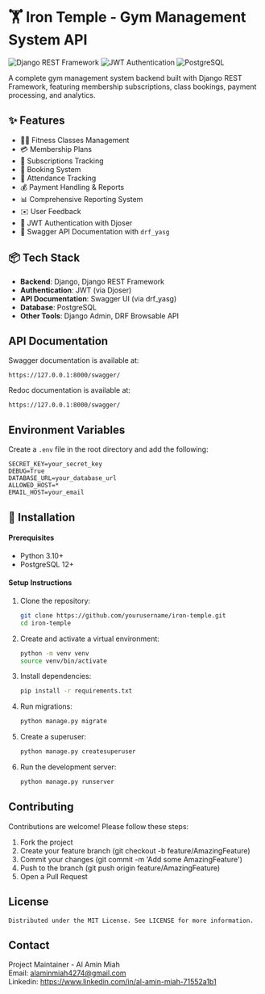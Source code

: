 # 🏋️ Iron Temple - Gym Management System API

![Django REST Framework](https://img.shields.io/badge/Django-REST%20Framework-green)
![JWT Authentication](https://img.shields.io/badge/JWT-Authentication-orange)
![PostgreSQL](https://img.shields.io/badge/PostgreSQL-Database-blue)

A complete gym management system backend built with Django REST Framework, featuring membership subscriptions, class bookings, payment processing, and analytics.

## ✨ Features

- 🧘‍♂️ Fitness Classes Management
- 💳 Membership Plans
- 🔁 Subscriptions Tracking
- 📅 Booking System
- 👥 Attendance Tracking
- 💰 Payment Handling & Reports
- 📊 Comprehensive Reporting System
- ✉️ User Feedback
- 🔐 JWT Authentication with Djoser
- 📄 Swagger API Documentation with `drf_yasg`

## 📦 Tech Stack

- **Backend**: Django, Django REST Framework
- **Authentication**: JWT (via Djoser)
- **API Documentation**: Swagger UI (via drf_yasg)
- **Database**: PostgreSQL
- **Other Tools**: Django Admin, DRF Browsable API

## API Documentation

Swagger documentation is available at:

```
https://127.0.0.1:8000/swagger/
```

Redoc documentation is available at:

```
https://127.0.0.1:8000/swagger/
```

## Environment Variables

Create a `.env` file in the root directory and add the following:

```
SECRET_KEY=your_secret_key
DEBUG=True
DATABASE_URL=your_database_url
ALLOWED_HOST=*
EMAIL_HOST=your_email
```

## 🚀 Installation

#### Prerequisites

- Python 3.10+
- PostgreSQL 12+

#### Setup Instructions

1. Clone the repository:
   ```bash
   git clone https://github.com/yourusername/iron-temple.git
   cd iron-temple
   ```
2. Create and activate a virtual environment:
   ```bash
   python -m venv venv
   source venv/bin/activate
   ```
3. Install dependencies:

   ```bash
   pip install -r requirements.txt
   ```

4. Run migrations:
   ```bash
   python manage.py migrate
   ```
5. Create a superuser:
   ```bash
   python manage.py createsuperuser
   ```
6. Run the development server:
   ```bash
   python manage.py runserver
   ```

## Contributing

Contributions are welcome! Please follow these steps:

1.  Fork the project
2.  Create your feature branch (git checkout -b feature/AmazingFeature)
3.  Commit your changes (git commit -m 'Add some AmazingFeature')
4.  Push to the branch (git push origin feature/AmazingFeature)
5.  Open a Pull Request

## License

    Distributed under the MIT License. See LICENSE for more information.

## Contact

Project Maintainer - Al Amin Miah <br>
Email: alaminmiah4274@gmail.com <br>
Linkedin: https://www.linkedin.com/in/al-amin-miah-71552a1b1 <br>
